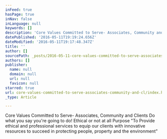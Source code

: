 ```yaml
---
inFeed: true
hasPage: true
inNav: false
inLanguage: null
keywords: []
description: 'Core Values Committed to Serve- Associates, Community and Clients Do what you say you’re going to do! Ethical or not at all Purpose “To Provide ethical and professional services to equip our clients with innovative resources to succeed in protecting people, property and the environment”'
datePublished: '2016-05-11T19:19:24.656Z'
dateModified: '2016-05-11T19:17:48.347Z'
title: ''
author: []
sourcePath: _posts/2016-05-11-core-values-committed-to-serve-associates-community-and-cl.md
authors: []
publisher:
  name: null
  domain: null
  url: null
  favicon: null
starred: true
url: core-values-committed-to-serve-associates-community-and-cl/index.html
_type: Article

---
```

Core Values Committed to Serve- Associates, Community and Clients Do what you say you're going to do! Ethical or not at all Purpose "To Provide ethical and professional services to equip our clients with innovative resources to succeed in protecting people, property and the environment"